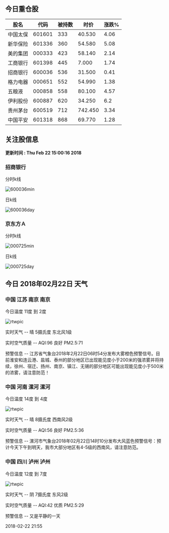 
## 今日重仓股 

|股名|代码|被持数|时价|涨跌%|
|---|---|---|---|---|
|中国太保|601601|333|40.530|4.06|
|新华保险|601336|360|54.580|5.08|
|美的集团|000333|423|58.140|2.14|
|工商银行|601398|445|7.000|1.74|
|招商银行|600036|536|31.500|0.41|
|格力电器|000651|552|54.990|1.38|
|五粮液|000858|558|80.100|4.57|
|伊利股份|600887|620|34.250|6.2|
|贵州茅台|600519|712|742.450|3.34|
|中国平安|601318|868|69.770|1.28|

## 关注股信息
**更新时间 : Thu Feb 22 15:00:16 2018**
### 招商银行 
分时k线

![600036min](http://image.sinajs.cn/newchart/min/n/sh600036.gif)

日k线

![600036day](http://image.sinajs.cn/newchart/daily/n/sh600036.gif)

### 京东方Ａ 
分时k线

![000725min](http://image.sinajs.cn/newchart/min/n/sz000725.gif)

日k线

![000725day](http://image.sinajs.cn/newchart/daily/n/sz000725.gif)
## 今日 2018年02月22日 天气
### 中国 江苏 南京 南京

今日温度 11度 到 2度

![rtwpic](http://app1.showapi.com/weather/icon/night/00.png)

实时天气 -- 晴 5摄氏度 东北风1级

实时空气质量 -- AQI:96 良好 PM2.5:71

预警信息 -- 江苏省气象台2018年2月22日06时54分发布大雾橙色预警信号。目前淮安和连云港、盐城、泰州的部分地区已出现能见度小于200米的强浓雾并将持续，徐州、宿迁、扬州、南京、镇江、无锡的部分地区可能出现能见度小于500米的浓雾，请注意防范！
    
### 中国 河南 漯河 漯河

今日温度 14度 到 4度

![rtwpic](http://app1.showapi.com/weather/icon/night/00.png)

实时天气 -- 晴 8摄氏度 西南风2级

实时空气质量 -- AQI:56 良好 PM2.5:36

预警信息 -- 漯河市气象台2018年02月22日14时10分发布大风蓝色预警信号：预计今天下午到明天，我市大部分地区有4-5级的西南风，请注意防范。
    
### 中国 四川 泸州 泸州

今日温度 12度 到 7度

![rtwpic](http://app1.showapi.com/weather/icon/night/02.png)

实时天气 -- 阴 7摄氏度 东风2级

实时空气质量 -- AQI:42 优质 PM2.5:29

预警信息 -- 又是平静的一天
    
2018-02-22 21:55
